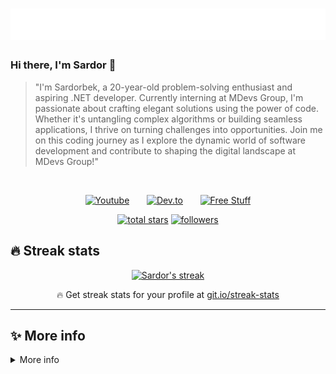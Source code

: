 <h1 align="center">
  <img src="https://raw.githubusercontent.com/sardoralgoritm/sardoralgoritm/master/name.svg" />
</h1>

### Hi there, I'm Sardor 👋

> "I'm Sardorbek, a 20-year-old problem-solving enthusiast and aspiring .NET developer. Currently interning at MDevs Group, I'm passionate about crafting elegant solutions using the power of code. Whether it's untangling complex algorithms or building seamless applications, I thrive on turning challenges into opportunities. Join me on this coding journey as I explore the dynamic world of software development and contribute to shaping the digital landscape at MDevs Group!"
<br/>

<!-- Social icons section -->
<p align="center">
  <a href="https://www.youtube.com/channel/UCWDF6TvAUR2NZsuljGO-i5A"><img width="32px" alt="Youtube" title="Youtube" src="https://i.imgur.com/qiXu7b2.png"/></a>
  &#8287;&#8287;&#8287;&#8287;&#8287;
  <a href="https://dev.to/sardoralgoritm"><img width="32px" alt="Dev.to" title="ilosrim Dev.to" src="https://i.imgur.com/mVm29vK.png"></a>
  &#8287;&#8287;&#8287;&#8287;&#8287;
  <a href="https://dot-net.uz/"><img width="32px" alt="Free Stuff" title="Personal website" src="https://i.imgur.com/0uVwkoZ.png"/></a>
</p>

<p align="center">
  <a href="https://github.com/Sardoralgoritm?tab=repositories&sort=stargazers">
    <img alt="total stars" title="Total stars on GitHub" src="https://custom-icon-badges.herokuapp.com/badge/dynamic/json?logo=star&color=55960c&labelColor=488207&label=Stars&style=for-the-badge&query=%24.stars&url=https://api.github-star-counter.workers.dev/user/Sardoralgoritm"/></a>
  <a href="https://github.com/Sardoralgoritm?tab=followers">
    <img alt="followers" title="Follow me on Github" src="https://custom-icon-badges.herokuapp.com/github/followers/Sardoralgoritm?color=236ad3&labelColor=1155ba&style=for-the-badge&logo=person-add&label=Followers&logoColor=white"/></a>
</p>

## 🔥 Streak stats

<!-- GitHub Readme Streak Stats - https://github.com/DenverCoder1/github-readme-streak-stats -->
<p align="center">
  <a href="https://github.com/DenverCoder1/github-readme-streak-stats">
    <img title="🔥 Get streak stats for your profile at git.io/streak-stats" alt="Sardor's streak" src="https://github-readme-streak-stats.herokuapp.com/?user=Sardoralgoritm&theme=monokai-metallian&hide_border=true"/>
  </a>
  <p align="center">🔥 Get streak stats for your profile at <a href="https://git.io/streak-stats">git.io/streak-stats</a></p>
</p>

---

## ✨ More info
<details>
  
  <summary>More info</summary>
 
  ### 📊 Github stats

  <!-- https://github.com/anuraghazra/github-readme-stats -->
  <details> 
    <summary>💻 GitHub Profile Stats</summary>
    <br/>
      <a href="https://github.com/anuraghazra/github-readme-stats"><img alt="Sardor's Github Stats" src="https://denvercoder1-github-readme-stats.vercel.app/api/?username=Sardoralgoritm&show_icons=true&count_private=true&theme=react&hide_border=true&bg_color=1F222E&title_color=F85D7F&icon_color=F8D866" height="192px"/></a>
    <a href="https://github.com/anuraghazra/github-readme-stats"><img alt="Sardor's Top Languages" src="https://github-readme-stats.vercel.app/api/top-langs/?username=Sardoralgoritm&langs_count=4&layout=compact&theme=react&hide_border=true&bg_color=1F222E&title_color=F85D7F&icon_color=F8D866&hide=Jupyter%20Notebook" height="192px"/></a>
    <br/>
    <b>Note:</b> Top languages is only a metric of the languages my public code consists of and doesn't reflect experience or skill level.
  </details>

